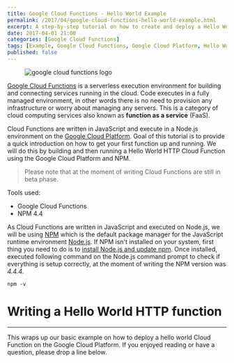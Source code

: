 ```yaml
---
title: Google Cloud Functions - Hello World Example
permalink: /2017/04/google-cloud-functions-hello-world-example.html
excerpt: A step-by-step tutorial on how to create and deploy a Hello World Google Cloud Function.
date: 2017-04-01 21:00
categories: [Google Cloud Functions]
tags: [Example, Google Cloud Functions, Google Cloud Platform, Hello World, Tutorial]
published: false
---
```


<figure>
    <img src="{{ site.url }}/assets/images/logos/google-cloud-functions-logo.png" alt="google cloud functions logo">
</figure>

[Google Cloud Functions](https://cloud.google.com/functions/) is a serverless execution environment for building and connecting services running in the cloud. Code executes in a fully managed environment, in other words there is no need to provision any infrastructure or worry about managing any servers. This is a category of cloud computing services also known as **function as a service** (FaaS).

Cloud Functions are written in JavaScript and execute in a Node.js environment on the [Google Cloud Platform](https://cloud.google.com/). Goal of this tutorial is to provide a quick introduction on how to get your first function up and running. We will do this by building and then running a Hello World HTTP Cloud Function using the Google Cloud Platform and NPM.

> Please note that at the moment of writing  Cloud Functions are still in beta phase.

Tools used:
* Google Cloud Functions
* NPM 4.4

As Cloud Functions are written in JavaScript and executed on Node.js, we will be using [NPM](https://www.npmjs.com/) which is the default package manager for the JavaScript runtime environment [Node.js](https://nodejs.org/). If NPM isn't installed on your system, first thing you need to do is to [install Node.js and update npm](https://docs.npmjs.com/getting-started/installing-node). Once installed, executed following command on the Node.js command prompt to check if everything is setup correctly, at the moment of writing the NPM version was _4.4.4_.

``` plaintext
npm -v
```

# Writing a Hello World HTTP function


---

This wraps up our basic example on how to deploy a hello world Cloud Function on the Google Cloud Platform. If you enjoyed reading or have a question, please drop a line below.